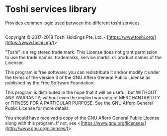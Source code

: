 # Toshi services library

Provides common logic used between the different toshi services

- - -

Copyright &copy; 2017-2018 Toshi Holdings Pte. Ltd. &lt;[https://www.toshi.org/](https://www.toshi.org/)&gt;

"Toshi" is a registered trade mark. This License does not grant
permission to use the trade names, trademarks, service marks, or
product names of the Licensor.

This program is free software: you can redistribute it and/or modify
it under the terms of the version 3 of the GNU Affero General Public License
as published by the Free Software Foundation.

This program is distributed in the hope that it will be useful,
but WITHOUT ANY WARRANTY; without even the implied warranty of
MERCHANTABILITY or FITNESS FOR A PARTICULAR PURPOSE. See the
GNU Affero General Public License for more details.

You should have received a copy of the GNU Affero General Public License
along with this program. If not, see &lt;[https://www.gnu.org/licenses/](http://www.gnu.org/licenses/)&gt;.
